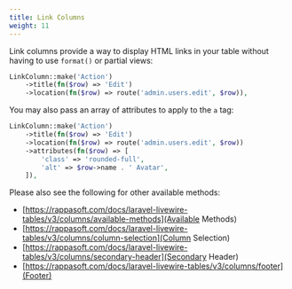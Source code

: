 ```yaml
---
title: Link Columns
weight: 11
---
```


Link columns provide a way to display HTML links in your table without having to use `format()` or partial views:

```php
LinkColumn::make('Action')
    ->title(fn($row) => 'Edit')
    ->location(fn($row) => route('admin.users.edit', $row)),
```

You may also pass an array of attributes to apply to the `a` tag:

```php
LinkColumn::make('Action')
    ->title(fn($row) => 'Edit')
    ->location(fn($row) => route('admin.users.edit', $row))
    ->attributes(fn($row) => [
        'class' => 'rounded-full',
        'alt' => $row->name . ' Avatar',
    ]),
```

Please also see the following for other available methods:
- [https://rappasoft.com/docs/laravel-livewire-tables/v3/columns/available-methods](Available Methods)
- [https://rappasoft.com/docs/laravel-livewire-tables/v3/columns/column-selection](Column Selection)
- [https://rappasoft.com/docs/laravel-livewire-tables/v3/columns/secondary-header](Secondary Header)
- [https://rappasoft.com/docs/laravel-livewire-tables/v3/columns/footer](Footer)
